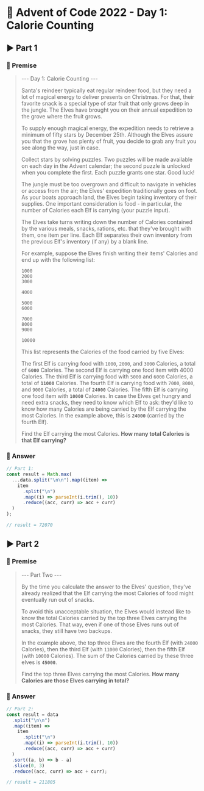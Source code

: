 # 🎄 Advent of Code 2022 - Day 1: Calorie Counting

## ▶ Part 1

### 📜 Premise

> --- Day 1: Calorie Counting ---
>
> Santa's reindeer typically eat regular reindeer food, but they need a lot of magical energy to deliver presents on Christmas. For that, their favorite snack is a special type of star fruit that only grows deep in the jungle. The Elves have brought you on their annual expedition to the grove where the fruit grows.
>
> To supply enough magical energy, the expedition needs to retrieve a minimum of fifty stars by December 25th. Although the Elves assure you that the grove has plenty of fruit, you decide to grab any fruit you see along the way, just in case.
>
> Collect stars by solving puzzles. Two puzzles will be made available on each day in the Advent calendar; the second puzzle is unlocked when you complete the first. Each puzzle grants one star. Good luck!
>
> The jungle must be too overgrown and difficult to navigate in vehicles or access from the air; the Elves' expedition traditionally goes on foot. As your boats approach land, the Elves begin taking inventory of their supplies. One important consideration is food - in particular, the number of Calories each Elf is carrying (your puzzle input).
>
> The Elves take turns writing down the number of Calories contained by the various meals, snacks, rations, etc. that they've brought with them, one item per line. Each Elf separates their own inventory from the previous Elf's inventory (if any) by a blank line.
>
> For example, suppose the Elves finish writing their items' Calories and end up with the following list:
>
> ```
> 1000
> 2000
> 3000
>
> 4000
>
> 5000
> 6000
>
> 7000
> 8000
> 9000
>
> 10000
> ```
>
> This list represents the Calories of the food carried by five Elves:
>
> The first Elf is carrying food with `1000`, `2000`, and `3000` Calories, a total of **`6000`** Calories.
> The second Elf is carrying one food item with 4000 Calories.
> The third Elf is carrying food with `5000` and `6000` Calories, a total of **`11000`** Calories.
> The fourth Elf is carrying food with `7000`, `8000`, and `9000` Calories, a total of **`24000`** Calories.
> The fifth Elf is carrying one food item with **`10000`** Calories.
> In case the Elves get hungry and need extra snacks, they need to know which Elf to ask: they'd like to know how many Calories are being carried by the Elf carrying the most Calories. In the example above, this is **`24000`** (carried by the fourth Elf).
>
> Find the Elf carrying the most Calories. **How many total Calories is that Elf carrying?**

### 📝 Answer

```javascript
// Part 1:
const result = Math.max(
  ...data.split("\n\n").map((item) =>
    item
      .split("\n")
      .map((i) => parseInt(i.trim(), 10))
      .reduce((acc, curr) => acc + curr)
  )
);

// result = 72070
```

## ▶ Part 2

### 📜 Premise

> --- Part Two ---
>
> By the time you calculate the answer to the Elves' question, they've already realized that the Elf carrying the most Calories of food might eventually run out of snacks.
>
> To avoid this unacceptable situation, the Elves would instead like to know the total Calories carried by the top three Elves carrying the most Calories. That way, even if one of those Elves runs out of snacks, they still have two backups.
>
> In the example above, the top three Elves are the fourth Elf (with `24000` Calories), then the third Elf (with `11000` Calories), then the fifth Elf (with `10000` Calories). The sum of the Calories carried by these three elves is **`45000`**.
>
> Find the top three Elves carrying the most Calories. **How many Calories are those Elves carrying in total?**

### 📝 Answer

```javascript
// Part 2:
const result = data
  .split("\n\n")
  .map((item) =>
    item
      .split("\n")
      .map((i) => parseInt(i.trim(), 10))
      .reduce((acc, curr) => acc + curr)
  )
  .sort((a, b) => b - a)
  .slice(0, 3)
  .reduce((acc, curr) => acc + curr);

// result = 211805
```
